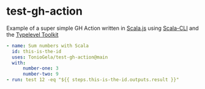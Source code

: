 # test-gh-action

Example of a super simple GH Action written in [Scala.js](https://github.com/scala-js/scala-js) using [Scala-CLI](https://github.com/VirtusLab/scala-cli) and the [Typelevel Toolkit](https://github.com/typelevel/toolkit)

```yaml
- name: Sum numbers with Scala
  id: this-is-the-id
  uses: TonioGela/test-gh-action@main
  with:
      number-one: 3
      number-two: 9
- run: test 12 -eq "${{ steps.this-is-the-id.outputs.result }}"
```
